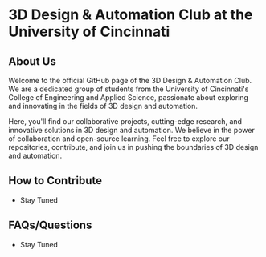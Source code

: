 # 3D Design & Automation Club at the University of Cincinnati
## About Us

Welcome to the official GitHub page of the 3D Design & Automation Club. We are a dedicated group of students from the University of Cincinnati's College of Engineering and Applied Science, passionate about exploring and innovating in the fields of 3D design and automation. 

Here, you'll find our collaborative projects, cutting-edge research, and innovative solutions in 3D design and automation. We believe in the power of collaboration and open-source learning. Feel free to explore our repositories, contribute, and join us in pushing the boundaries of 3D design and automation.

## How to Contribute
- Stay Tuned
## FAQs/Questions
- Stay Tuned
